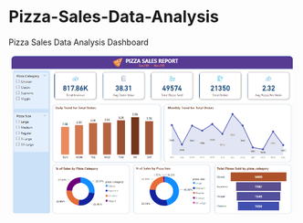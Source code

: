 # Pizza-Sales-Data-Analysis
Pizza Sales Data Analysis Dashboard

![Pizza Sales Dashboard](<Pizza_Sales.png>)
